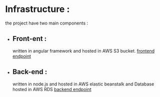 # Infrastructure : 
the project have two main components :

 - ## Front-ent :
  
    written in angular framework and hosted in AWS S3 bucket. 
    [frontend endpoint](http://udagram-site2.s3-website-us-east-1.amazonaws.com)

- ## Back-end :
  
    written in node.js and hosted in AWS elastic beanstalk 
    and Database hosted in AWS RDS 
    [backend endpoint](udagram.eba-eneyted3.us-east-1.elasticbeanstalk.com)
